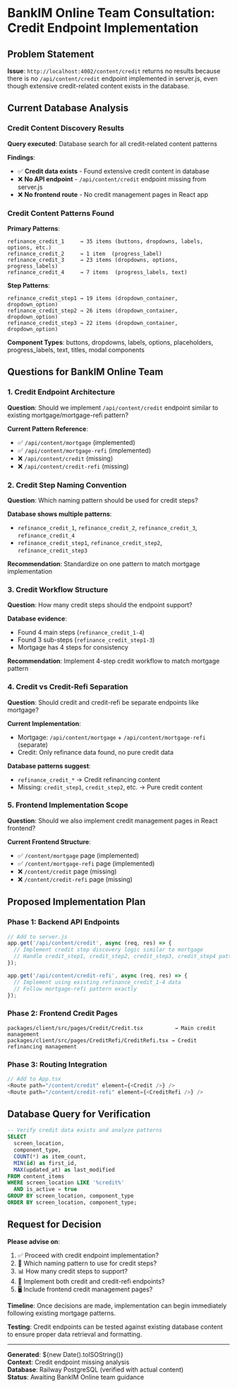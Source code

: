 # BankIM Online Team Consultation: Credit Endpoint Implementation

## Problem Statement

**Issue**: `http://localhost:4002/content/credit` returns no results because there is no `/api/content/credit` endpoint implemented in server.js, even though extensive credit-related content exists in the database.

## Current Database Analysis

### Credit Content Discovery Results

**Query executed**: Database search for all credit-related content patterns

**Findings**: 
- ✅ **Credit data exists** - Found extensive credit content in database
- ❌ **No API endpoint** - `/api/content/credit` endpoint missing from server.js
- ❌ **No frontend route** - No credit management pages in React app

### Credit Content Patterns Found

**Primary Patterns**:
```
refinance_credit_1     → 35 items (buttons, dropdowns, labels, options, etc.)
refinance_credit_2     → 1 item  (progress_label)
refinance_credit_3     → 23 items (dropdowns, options, progress_labels)
refinance_credit_4     → 7 items  (progress_labels, text)
```

**Step Patterns**:
```
refinance_credit_step1 → 19 items (dropdown_container, dropdown_option)
refinance_credit_step2 → 26 items (dropdown_container, dropdown_option)  
refinance_credit_step3 → 22 items (dropdown_container, dropdown_option)
```

**Component Types**: buttons, dropdowns, labels, options, placeholders, progress_labels, text, titles, modal components

## Questions for BankIM Online Team

### 1. Credit Endpoint Architecture
**Question**: Should we implement `/api/content/credit` endpoint similar to existing mortgage/mortgage-refi pattern?

**Current Pattern Reference**:
- ✅ `/api/content/mortgage` (implemented)
- ✅ `/api/content/mortgage-refi` (implemented) 
- ❌ `/api/content/credit` (missing)
- ❌ `/api/content/credit-refi` (missing)

### 2. Credit Step Naming Convention
**Question**: Which naming pattern should be used for credit steps?

**Database shows multiple patterns**:
- `refinance_credit_1`, `refinance_credit_2`, `refinance_credit_3`, `refinance_credit_4`
- `refinance_credit_step1`, `refinance_credit_step2`, `refinance_credit_step3`

**Recommendation**: Standardize on one pattern to match mortgage implementation

### 3. Credit Workflow Structure
**Question**: How many credit steps should the endpoint support?

**Database evidence**:
- Found 4 main steps (`refinance_credit_1-4`)
- Found 3 sub-steps (`refinance_credit_step1-3`)
- Mortgage has 4 steps for consistency

**Recommendation**: Implement 4-step credit workflow to match mortgage pattern

### 4. Credit vs Credit-Refi Separation
**Question**: Should credit and credit-refi be separate endpoints like mortgage?

**Current Implementation**:
- Mortgage: `/api/content/mortgage` + `/api/content/mortgage-refi` (separate)
- Credit: Only refinance data found, no pure credit data

**Database patterns suggest**:
- `refinance_credit_*` → Credit refinancing content
- Missing: `credit_step1`, `credit_step2`, etc. → Pure credit content

### 5. Frontend Implementation Scope
**Question**: Should we also implement credit management pages in React frontend?

**Current Frontend Structure**:
- ✅ `/content/mortgage` page (implemented)
- ✅ `/content/mortgage-refi` page (implemented)
- ❌ `/content/credit` page (missing)
- ❌ `/content/credit-refi` page (missing)

## Proposed Implementation Plan

### Phase 1: Backend API Endpoints
```javascript
// Add to server.js
app.get('/api/content/credit', async (req, res) => {
  // Implement credit step discovery logic similar to mortgage
  // Handle credit_step1, credit_step2, credit_step3, credit_step4 patterns
});

app.get('/api/content/credit-refi', async (req, res) => {
  // Implement using existing refinance_credit_1-4 data
  // Follow mortgage-refi pattern exactly
});
```

### Phase 2: Frontend Credit Pages
```
packages/client/src/pages/Credit/Credit.tsx          → Main credit management
packages/client/src/pages/CreditRefi/CreditRefi.tsx → Credit refinancing management
```

### Phase 3: Routing Integration
```typescript
// Add to App.tsx
<Route path="/content/credit" element={<Credit />} />
<Route path="/content/credit-refi" element={<CreditRefi />} />
```

## Database Query for Verification

```sql
-- Verify credit data exists and analyze patterns
SELECT 
  screen_location,
  component_type,
  COUNT(*) as item_count,
  MIN(id) as first_id,
  MAX(updated_at) as last_modified
FROM content_items 
WHERE screen_location LIKE '%credit%' 
  AND is_active = true
GROUP BY screen_location, component_type
ORDER BY screen_location, component_type;
```

## Request for Decision

**Please advise on**:
1. ✅ Proceed with credit endpoint implementation?
2. 🎯 Which naming pattern to use for credit steps?
3. 📊 How many credit steps to support?
4. 🔄 Implement both credit and credit-refi endpoints?
5. 🖥️ Include frontend credit management pages?

**Timeline**: Once decisions are made, implementation can begin immediately following existing mortgage patterns.

**Testing**: Credit endpoints can be tested against existing database content to ensure proper data retrieval and formatting.

---

**Generated**: ${new Date().toISOString()}  
**Context**: Credit endpoint missing analysis  
**Database**: Railway PostgreSQL (verified with actual content)  
**Status**: Awaiting BankIM Online team guidance